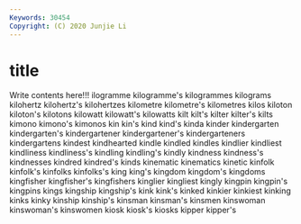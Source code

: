 ```yaml
---
Keywords: 30454
Copyright: (C) 2020 Junjie Li
---
```


# title

Write contents here!!!
ilogramme 
kilogramme's 
kilogrammes 
kilograms 
kilohertz 
kilohertz's 
kilohertzes
kilometre 
kilometre's 
kilometres 
kilos 
kiloton 
kiloton's 
kilotons 
kilowatt 
kilowatt's 
kilowatts
kilt 
kilt's 
kilter 
kilter's 
kilts 
kimono 
kimono's 
kimonos 
kin 
kin's
kind 
kind's 
kinda 
kinder 
kindergarten 
kindergarten's 
kindergartener 
kindergartener's 
kindergarteners 
kindergartens
kindest 
kindhearted 
kindle 
kindled 
kindles 
kindlier 
kindliest 
kindliness 
kindliness's 
kindling
kindling's 
kindly 
kindness 
kindness's 
kindnesses 
kindred 
kindred's 
kinds 
kinematic 
kinematics
kinetic 
kinfolk 
kinfolk's 
kinfolks 
kinfolks's 
king 
king's 
kingdom 
kingdom's 
kingdoms
kingfisher 
kingfisher's 
kingfishers 
kinglier 
kingliest 
kingly 
kingpin 
kingpin's 
kingpins 
kings
kingship 
kingship's 
kink 
kink's 
kinked 
kinkier 
kinkiest 
kinking 
kinks 
kinky
kinship 
kinship's 
kinsman 
kinsman's 
kinsmen 
kinswoman 
kinswoman's 
kinswomen 
kiosk 
kiosk's
kiosks 
kipper 
kipper's 
